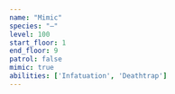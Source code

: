 ```yaml
---
name: "Mimic"
species: "—"
level: 100
start_floor: 1
end_floor: 9
patrol: false
mimic: true
abilities: ['Infatuation', 'Deathtrap']
---
```

